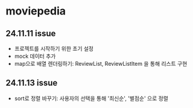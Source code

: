 # moviepedia

## 24.11.11 issue

- 프로젝트를 시작하기 위한 초기 설정
- mock 데이터 추가
- map으로 배열 렌더링하기: ReviewList, ReviewListItem 을 통해 리스트 구현

## 24.11.13 issue

- sort로 정렬 바꾸기: 사용자의 선택을 통해 '최신순', '별점순' 으로 정렬
